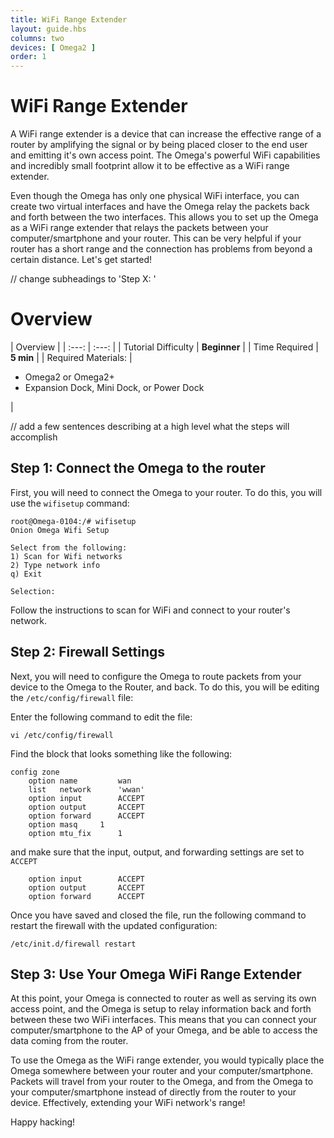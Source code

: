 ```yaml
---
title: WiFi Range Extender
layout: guide.hbs
columns: two
devices: [ Omega2 ]
order: 1
---
```


# WiFi Range Extender

[//]: # (explanation of what a wifi range extender does/is)

A WiFi range extender is a device that can increase the effective range of a router by amplifying the signal or by being placed closer to the end user and emitting it's own access point.
The Omega's powerful WiFi capabilities and incredibly small footprint allow it to be effective as a WiFi range extender.


[//]: # (illustration)

Even though the Omega has only one physical WiFi interface, you can create two virtual interfaces and have the Omega relay the packets back and forth between the two interfaces. This allows you to set up the Omega as a WiFi range extender that relays the packets between your computer/smartphone and your router. This can be very helpful if your router has a short range and the connection has problems from beyond a certain distance.
Let's get started!

// change subheadings to 'Step X: '

# Overview

| Overview |
| :---: | :---: |
| Tutorial Difficulty | **Beginner** |
| Time Required | **5 min** |
| Required Materials: | <ul><li>Omega2 or Omega2+</li><li>Expansion Dock, Mini Dock, or Power Dock</li></ul> |

// add a few sentences describing at a high level what the steps will accomplish

## Step 1: Connect the Omega to the router

First, you will need to connect the Omega to your router. To do this, you will use the `wifisetup` command:

```
root@Omega-0104:/# wifisetup
Onion Omega Wifi Setup

Select from the following:
1) Scan for Wifi networks
2) Type network info
q) Exit

Selection:
```

Follow the instructions to scan for WiFi and connect to your router's network.

[//]: # (section on making sure the firewall forwards STA->AP)
## Step 2: Firewall Settings

Next, you will need to configure the Omega to route packets from your device to the Omega to the Router, and back. To do this, you will be editing the `/etc/config/firewall` file:

Enter the following command to edit the file:
```
vi /etc/config/firewall
```

Find the block that looks something like the following:

```
config zone
    option name         wan
    list   network      'wwan'
    option input        ACCEPT
    option output       ACCEPT
    option forward      ACCEPT
    option masq     1
    option mtu_fix      1
```

and make sure that the input, output, and forwarding settings are set to `ACCEPT`

```
    option input        ACCEPT
    option output       ACCEPT
    option forward      ACCEPT
```


Once you have saved and closed the file, run the following command to restart the firewall with the updated configuration:

```
/etc/init.d/firewall restart
```


## Step 3: Use Your Omega WiFi Range Extender

At this point, your Omega is connected to router as well as serving its own access point, and the Omega is setup to relay information back and forth between these two WiFi interfaces. This means that you can connect your computer/smartphone to the AP of your Omega, and be able to access the data coming from the router.

To use the Omega as the WiFi range extender, you would typically place the Omega somewhere between your router and your computer/smartphone. Packets will travel from your router to the Omega, and from the Omega to your computer/smartphone instead of directly from the router to your device. Effectively, extending your WiFi network's range!

Happy hacking!
